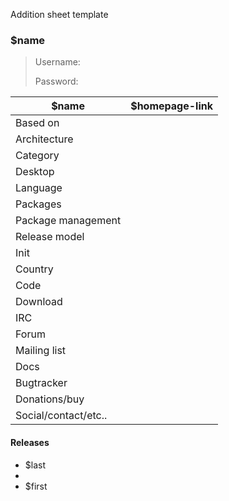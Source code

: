 Addition sheet template

### $name

>
>
>
> Username:
>
> Password:

| $name | $homepage-link |
|--------------------|--|
| Based on           |  |
| Architecture       |  |
| Category           |  |
| Desktop            |  |
| Language           |  |
| Packages           |  |
| Package management |  |
| Release model      |  |
| Init               |  |
| Country            |  |
| Code |  |
| Download |  |
| IRC |  |
| Forum |  |
| Mailing list |  |
| Docs |  |
| Bugtracker |  |
| Donations/buy |  |
| Social/contact/etc.. |  |

#### Releases

* $last
* 
* $first

